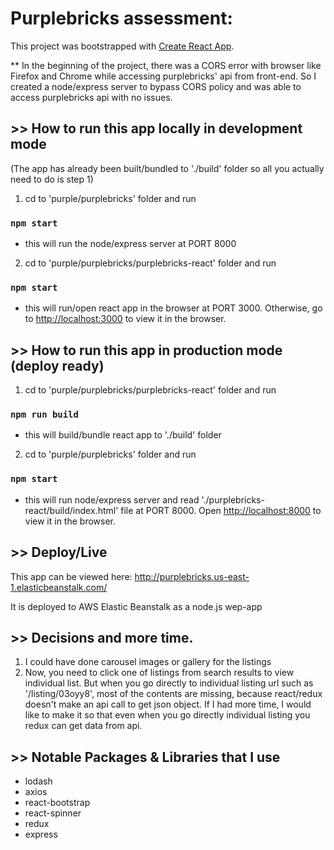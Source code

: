 # Purplebricks assessment:

This project was bootstrapped with [Create React App](https://github.com/facebook/create-react-app).


** In the beginning of the project, there was a CORS error with browser like Firefox and Chrome while accessing purplebricks' api from front-end. So I created a node/express server to bypass CORS policy and was able to access purplebricks api with no issues.


## >> How to run this app locally in development mode

(The app has already been built/bundled to './build' folder so all you actually need to do is step 1)

1. cd to 'purple/purplebricks' folder and run

### `npm start`

- this will run the node/express server at PORT 8000

2. cd to 'purple/purplebricks/purplebricks-react' folder and run

### `npm start`

- this will run/open react app in the browser at PORT 3000.
Otherwise, go to [http://localhost:3000](http://localhost:3000) to view it in the browser.

## >> How to run this app in production mode (deploy ready)

1. cd to 'purple/purplebricks/purplebricks-react' folder and run

### `npm run build`

- this will build/bundle react app to './build' folder

2. cd to 'purple/purplebricks' folder and run

### `npm start`

- this will run node/express server and read './purplebricks-react/build/index.html' file at PORT 8000.
Open [http://localhost:8000](http://localhost:8000) to view it in the browser.


## >> Deploy/Live

This app can be viewed here:
http://purplebricks.us-east-1.elasticbeanstalk.com/

It is deployed to AWS Elastic Beanstalk as a node.js wep-app


## >> Decisions and more time.

1. I could have done carousel images or gallery for the listings
2. Now, you need to click one of listings from search results to view individual list. But when you go directly to individual listing url such as '/listing/03oyy8', most of the contents are missing, because react/redux doesn't make an api call to get json object. If I had more time, I would like to make it so that even when you go directly individual listing you redux can get data from api.

## >> Notable Packages & Libraries that I use

- lodash
- axios
- react-bootstrap
- react-spinner
- redux
- express